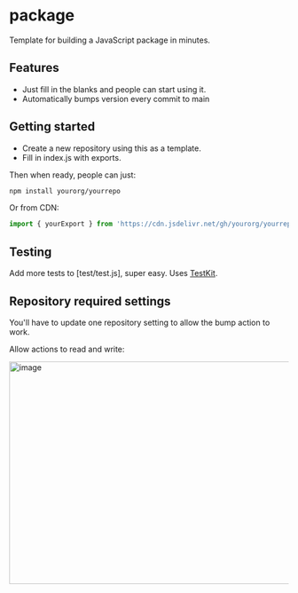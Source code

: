 # package

Template for building a JavaScript package in minutes. 

## Features

- Just fill in the blanks and people can start using it.
- Automatically bumps version every commit to main

## Getting started

- Create a new repository using this as a template.
- Fill in index.js with exports.

Then when ready, people can just:

```sh
npm install yourorg/yourrepo
```

Or from CDN:

```js
import { yourExport } from 'https://cdn.jsdelivr.net/gh/yourorg/yourrepo@9/'
```
 
## Testing

Add more tests to [test/test.js], super easy. Uses [TestKit](https://github.com/treeder/testkit).

## Repository required settings

You'll have to update one repository setting to allow the bump action to work. 

Allow actions to read and write:

<img width="520" height="401" alt="image" src="https://github.com/user-attachments/assets/64337242-dbe9-47dc-a5b1-d7cc7c935260" />
